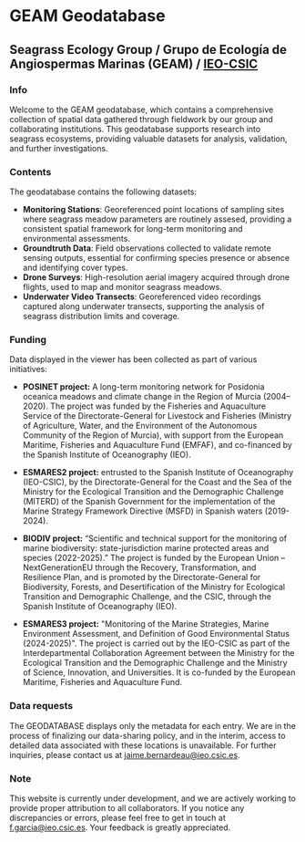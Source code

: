 # GEAM Geodatabase  
## Seagrass Ecology Group / Grupo de Ecología de Angiospermas Marinas (GEAM) / [IEO-CSIC](https://www.ieo.es/es/)

### Info
Welcome to the GEAM geodatabase, which contains a comprehensive collection of spatial data gathered through fieldwork by our group and collaborating institutions. This geodatabase supports research into seagrass ecosystems, providing valuable datasets for analysis, validation, and further investigations.

### Contents
The geodatabase contains the following datasets:

- **Monitoring Stations**: Georeferenced point locations of sampling sites where seagrass meadow parameters are routinely assesed, providing a consistent spatial framework for long-term monitoring and environmental assessments.
- **Groundtruth Data**: Field observations collected to validate remote sensing outputs, essential for confirming species presence or absence and identifying cover types.
- **Drone Surveys**: High-resolution aerial imagery acquired through drone flights, used to map and monitor seagrass meadows.
- **Underwater Video Transects**: Georeferenced video recordings captured along underwater transects, supporting the analysis of seagrass distribution limits and coverage.


### Funding
Data displayed in the viewer has been collected as part of various initiatives:

- **POSINET project:** A long-term monitoring network for Posidonia oceanica meadows and climate change in the Region of Murcia (2004–2020). The project was funded by the Fisheries and Aquaculture Service of the Directorate-General for Livestock and Fisheries (Ministry of Agriculture, Water, and the Environment of the Autonomous Community of the Region of Murcia), with support from the European Maritime, Fisheries and Aquaculture Fund (EMFAF), and co-financed by the Spanish Institute of Oceanography (IEO).

- **ESMARES2 project:** entrusted to the Spanish Institute of Oceanography (IEO-CSIC), by the Directorate-General for the Coast and the Sea of the Ministry for the Ecological Transition and the Demographic Challenge (MITERD) of the Spanish Government for the implementation of the Marine Strategy Framework Directive (MSFD) in Spanish waters (2019-2024).

- **BIODIV project:** “Scientific and technical support for the monitoring of marine biodiversity: state-jurisdiction marine protected areas and species (2022-2025).” The project is funded by the European Union – NextGenerationEU through the Recovery, Transformation, and Resilience Plan, and is promoted by the Directorate-General for Biodiversity, Forests, and Desertification of the Ministry for Ecological Transition and Demographic Challenge, and the CSIC, through the Spanish Institute of Oceanography (IEO).

- **ESMARES3 project:** "Monitoring of the Marine Strategies, Marine Environment Assessment, and Definition of Good Environmental Status (2024-2025)". The project is carried out by the IEO-CSIC as part of the Interdepartmental Collaboration Agreement between the Ministry for the Ecological Transition and the Demographic Challenge and the Ministry of Science, Innovation, and Universities. It is co-funded by the European Maritime, Fisheries and Aquaculture Fund.


### Data requests
The GEODATABASE displays only the metadata for each entry.  We are in the process of finalizing our data-sharing policy, and in the interim, access to detailed data associated with these locations is unavailable. For further inquiries, please contact us at jaime.bernardeau@ieo.csic.es.

### Note
This website is currently under development, and we are actively working to provide proper attribution to all collaborators. If you notice any discrepancies or errors, please feel free to get in touch at f.garcia@ieo.csic.es. Your feedback is greatly appreciated.

  
